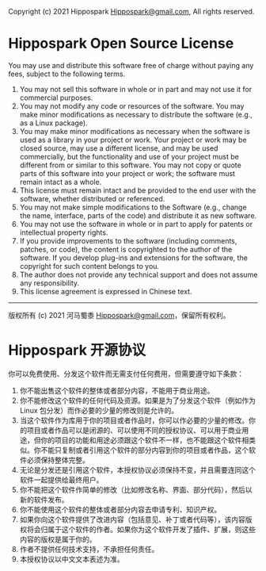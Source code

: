 Copyright (c) 2021 Hippospark <Hippospark@gmail.com>, All rights reserved.

Hippospark Open Source License
==============================

You may use and distribute this software free of charge without paying any fees, subject to the following terms.
1. You may not sell this software in whole or in part and may not use it for commercial purposes.
2. You may not modify any code or resources of the software. You may make minor modifications as necessary to distribute the software (e.g., as a Linux package).
3. You may make minor modifications as necessary when the software is used as a library in your project or work. Your project or work may be closed source, may use a different license, and may be used commercially, but the functionality and use of your project must be different from or similar to this software. You may not copy or quote parts of this software into your project or work; the software must remain intact as a whole.
4. This license must remain intact and be provided to the end user with the software, whether distributed or referenced.
5. You may not make simple modifications to the Software (e.g., change the name, interface, parts of the code) and distribute it as new software.
6. You may not use the software in whole or in part to apply for patents or intellectual property rights.
7. If you provide improvements to the software (including comments, patches, or code), the content is copyrighted to the author of the software. If you develop plug-ins and extensions for the software, the copyright for such content belongs to you.
8. The author does not provide any technical support and does not assume any responsibility.
9. This license agreement is expressed in Chinese text.

- - -

版权所有 (c) 2021 河马蜀黍 <Hippospark@gmail.com>，保留所有权利。

Hippospark 开源协议
==================

你可以免费使用、分发这个软件而无需支付任何费用，但需要遵守如下条款：
1. 你不能出售这个软件的整体或者部分内容，不能用于商业用途。
2. 你不能修改这个软件的任何代码及资源。如果是为了分发这个软件（例如作为 Linux 包分发）而作必要的少量的修改则是允许的。
3. 当这个软件作为库用于你的项目或者作品时，你可以作必要的少量的修改。你的项目或者作品可以是闭源的、可以使用不同的授权协议、可以用于商业用途，但你的项目的功能和用途必须跟这个软件不一样，也不能跟这个软件相类似。你不能只复制或者引用这个软件的部分内容到你的项目或者作品，这个软件必须保持整体完整。
4. 无论是分发还是引用这个软件，本授权协议必须保持不变，并且需要连同这个软件一起提供给最终用户。
5. 你不能把这个软件作简单的修改（比如修改名称、界面、部分代码），然后以新的软件发布。
6. 你不能使用这个软件的整体或者部分内容去申请专利、知识产权。
7. 如果你向这个软件提供了改进内容（包括意见、补丁或者代码等），该内容版权将会归属于这个软件的作者。如果你为这个软件开发了插件、扩展，则这些内容的版权是属于你的。
8. 作者不提供任何技术支持，不承担任何责任。
9. 本授权协议以中文文本表述为准。